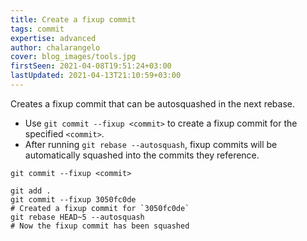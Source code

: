 ```yaml
---
title: Create a fixup commit
tags: commit
expertise: advanced
author: chalarangelo
cover: blog_images/tools.jpg
firstSeen: 2021-04-08T19:51:24+03:00
lastUpdated: 2021-04-13T21:10:59+03:00
---
```


Creates a fixup commit that can be autosquashed in the next rebase.

- Use `git commit --fixup <commit>` to create a fixup commit for the specified `<commit>`.
- After running `git rebase --autosquash`, fixup commits will be automatically squashed into the commits they reference.

```shell
git commit --fixup <commit>
```

```shell
git add .
git commit --fixup 3050fc0de
# Created a fixup commit for `3050fc0de`
git rebase HEAD~5 --autosquash
# Now the fixup commit has been squashed
```
